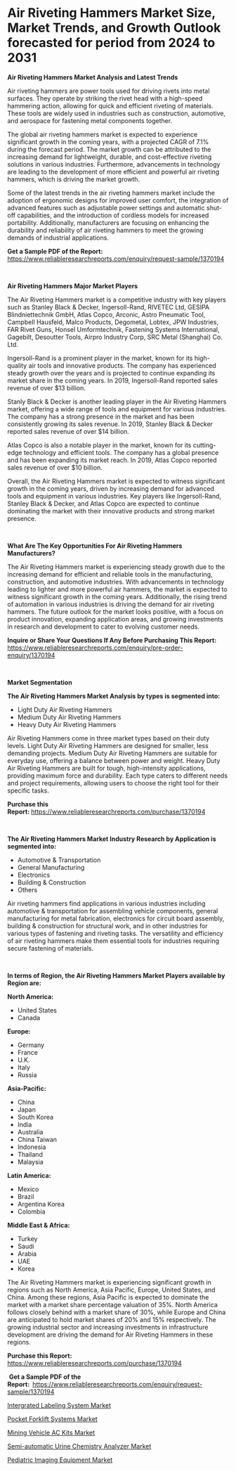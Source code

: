 <p><h1>Air Riveting Hammers Market Size, Market Trends, and Growth Outlook forecasted for period from 2024 to 2031</h1></p><p><strong>Air Riveting Hammers Market Analysis and Latest Trends</strong></p>
<p><p>Air riveting hammers are power tools used for driving rivets into metal surfaces. They operate by striking the rivet head with a high-speed hammering action, allowing for quick and efficient riveting of materials. These tools are widely used in industries such as construction, automotive, and aerospace for fastening metal components together.</p><p>The global air riveting hammers market is expected to experience significant growth in the coming years, with a projected CAGR of 7.1% during the forecast period. The market growth can be attributed to the increasing demand for lightweight, durable, and cost-effective riveting solutions in various industries. Furthermore, advancements in technology are leading to the development of more efficient and powerful air riveting hammers, which is driving the market growth.</p><p>Some of the latest trends in the air riveting hammers market include the adoption of ergonomic designs for improved user comfort, the integration of advanced features such as adjustable power settings and automatic shut-off capabilities, and the introduction of cordless models for increased portability. Additionally, manufacturers are focusing on enhancing the durability and reliability of air riveting hammers to meet the growing demands of industrial applications.</p></p>
<p><strong>Get a Sample PDF of the Report:&nbsp;</strong> <a href="https://www.reliableresearchreports.com/enquiry/request-sample/1370194">https://www.reliableresearchreports.com/enquiry/request-sample/1370194</a></p>
<p>&nbsp;</p>
<p><strong>Air Riveting Hammers Major Market Players</strong></p>
<p><p>The Air Riveting Hammers market is a competitive industry with key players such as Stanley Black & Decker, Ingersoll-Rand, RIVETEC Ltd, GESIPA Blindniettechnik GmbH, Atlas Copco, Arconic, Astro Pneumatic Tool, Campbell Hausfeld, Malco Products, Degometal, Lobtex, JPW Industries, FAR Rivet Guns, Honsel Umformtechnik, Fastening Systems International, Gagebilt, Desoutter Tools, Airpro Industry Corp, SRC Metal (Shanghai) Co. Ltd.</p><p>Ingersoll-Rand is a prominent player in the market, known for its high-quality air tools and innovative products. The company has experienced steady growth over the years and is projected to continue expanding its market share in the coming years. In 2019, Ingersoll-Rand reported sales revenue of over $13 billion.</p><p>Stanly Black & Decker is another leading player in the Air Riveting Hammers market, offering a wide range of tools and equipment for various industries. The company has a strong presence in the market and has been consistently growing its sales revenue. In 2019, Stanley Black & Decker reported sales revenue of over $14 billion.</p><p>Atlas Copco is also a notable player in the market, known for its cutting-edge technology and efficient tools. The company has a global presence and has been expanding its market reach. In 2019, Atlas Copco reported sales revenue of over $10 billion.</p><p>Overall, the Air Riveting Hammers market is expected to witness significant growth in the coming years, driven by increasing demand for advanced tools and equipment in various industries. Key players like Ingersoll-Rand, Stanley Black & Decker, and Atlas Copco are expected to continue dominating the market with their innovative products and strong market presence.</p></p>
<p>&nbsp;</p>
<p><strong>What Are The Key Opportunities For Air Riveting Hammers Manufacturers?</strong></p>
<p><p>The Air Riveting Hammers market is experiencing steady growth due to the increasing demand for efficient and reliable tools in the manufacturing, construction, and automotive industries. With advancements in technology leading to lighter and more powerful air hammers, the market is expected to witness significant growth in the coming years. Additionally, the rising trend of automation in various industries is driving the demand for air riveting hammers. The future outlook for the market looks positive, with a focus on product innovation, expanding application areas, and growing investments in research and development to cater to evolving customer needs.</p></p>
<p><strong>Inquire or Share Your Questions If Any Before Purchasing This Report:</strong> <a href="https://www.reliableresearchreports.com/enquiry/pre-order-enquiry/1370194">https://www.reliableresearchreports.com/enquiry/pre-order-enquiry/1370194</a></p>
<p>&nbsp;</p>
<p><strong>Market Segmentation</strong></p>
<p><strong>The Air Riveting Hammers Market Analysis by types is segmented into:</strong></p>
<p><ul><li>Light Duty Air Riveting Hammers</li><li>Medium Duty Air Riveting Hammers</li><li>Heavy Duty Air Riveting Hammers</li></ul></p>
<p><p>Air Riveting Hammers come in three market types based on their duty levels. Light Duty Air Riveting Hammers are designed for smaller, less demanding projects. Medium Duty Air Riveting Hammers are suitable for everyday use, offering a balance between power and weight. Heavy Duty Air Riveting Hammers are built for tough, high-intensity applications, providing maximum force and durability. Each type caters to different needs and project requirements, allowing users to choose the right tool for their specific tasks.</p></p>
<p><strong>Purchase this Report:&nbsp;</strong><a href="https://www.reliableresearchreports.com/purchase/1370194">https://www.reliableresearchreports.com/purchase/1370194</a></p>
<p>&nbsp;</p>
<p><strong>The Air Riveting Hammers Market Industry Research by Application is segmented into:</strong></p>
<p><ul><li>Automotive & Transportation</li><li>General Manufacturing</li><li>Electronics</li><li>Building & Construction</li><li>Others</li></ul></p>
<p><p>Air riveting hammers find applications in various industries including automotive & transportation for assembling vehicle components, general manufacturing for metal fabrication, electronics for circuit board assembly, building & construction for structural work, and in other industries for various types of fastening and riveting tasks. The versatility and efficiency of air riveting hammers make them essential tools for industries requiring secure fastening of materials.</p></p>
<p>&nbsp;</p>
<p><strong>In terms of Region, the Air Riveting Hammers Market Players available by Region are:</strong></p>
<p>
    <p> <strong> North America: </strong>
        <ul>
            <li>United States</li>
            <li>Canada</li>
        </ul>
        </p> 
    <p> <strong> Europe: </strong>
        <ul>
            <li>Germany</li>
            <li>France</li>
            <li>U.K.</li>
            <li>Italy</li>
            <li>Russia</li>
        </ul>
        </p> 
    <p> <strong> Asia-Pacific: </strong>
        <ul>
            <li>China</li>
            <li>Japan</li>
            <li>South Korea</li>
            <li>India</li>
            <li>Australia</li>
            <li>China Taiwan</li>
            <li>Indonesia</li>
            <li>Thailand</li>
            <li>Malaysia</li>
        </ul>
        </p> 
    <p> <strong> Latin America: </strong>
        <ul>
            <li>Mexico</li>
            <li>Brazil</li>
            <li>Argentina Korea</li>
            <li>Colombia</li>
        </ul>
        </p> 
    <p> <strong> Middle East & Africa: </strong>
        <ul>
            <li>Turkey</li>
            <li>Saudi</li>
            <li>Arabia</li>
            <li>UAE</li>
            <li>Korea</li>
        </ul>
    </p>
    </p>
<p><p>The Air Riveting Hammers market is experiencing significant growth in regions such as North America, Asia Pacific, Europe, United States, and China. Among these regions, Asia Pacific is expected to dominate the market with a market share percentage valuation of 35%. North America follows closely behind with a market share of 30%, while Europe and China are anticipated to hold market shares of 20% and 15% respectively. The growing industrial sector and increasing investments in infrastructure development are driving the demand for Air Riveting Hammers in these regions.</p></p>
<p><strong>Purchase this Report: </strong><a href="https://www.reliableresearchreports.com/purchase/1370194">https://www.reliableresearchreports.com/purchase/1370194</a></p>
<p>&nbsp;<strong>Get a Sample PDF of the Report:&nbsp;&nbsp;</strong><a href="https://www.reliableresearchreports.com/enquiry/request-sample/1370194">https://www.reliableresearchreports.com/enquiry/request-sample/1370194</a></p>
<p><strong></strong></p>
<p><p><a href="https://medium.com/@kartik.reportprime/intergrated-labeling-system-market-share-evolution-and-market-growth-trends-2024-2031-c4f205cc6091">Intergrated Labeling System Market</a></p><p><a href="https://medium.com/@kartik.reportprime/pocket-forklift-systems-market-competitive-analysis-market-trends-and-forecast-to-2031-0a808366f768">Pocket Forklift Systems Market</a></p><p><a href="https://medium.com/@kartik.reportprime/mining-vehicle-ac-kits-market-analysis-and-sze-forecasted-for-period-from-2024-to-2031-c2f408580b03">Mining Vehicle AC Kits Market</a></p><p><a href="https://medium.com/@kartik.reportprime/semi-automatic-urine-chemistry-analyzer-market-exploring-market-share-market-trends-and-future-816db0a59e78">Semi-automatic Urine Chemistry Analyzer Market</a></p><p><a href="https://medium.com/@kartik.reportprime/pediatric-imaging-equipment-market-trends-and-market-analysis-forecasted-for-period-2024-2031-c110badd28bb">Pediatric Imaging Equipment Market</a></p></p>